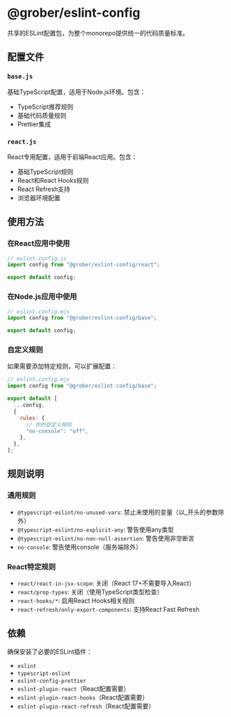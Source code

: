 # @grober/eslint-config

共享的ESLint配置包，为整个monorepo提供统一的代码质量标准。

## 配置文件

### `base.js`

基础TypeScript配置，适用于Node.js环境。包含：

- TypeScript推荐规则
- 基础代码质量规则
- Prettier集成

### `react.js`

React专用配置，适用于前端React应用。包含：

- 基础TypeScript规则
- React和React Hooks规则
- React Refresh支持
- 浏览器环境配置

## 使用方法

### 在React应用中使用

```javascript
// eslint.config.js
import config from "@grober/eslint-config/react";

export default config;
```

### 在Node.js应用中使用

```javascript
// eslint.config.mjs
import config from "@grober/eslint-config/base";

export default config;
```

### 自定义规则

如果需要添加特定规则，可以扩展配置：

```javascript
// eslint.config.mjs
import config from "@grober/eslint-config/base";

export default [
  ...config,
  {
    rules: {
      // 你的自定义规则
      "no-console": "off",
    },
  },
];
```

## 规则说明

### 通用规则

- `@typescript-eslint/no-unused-vars`: 禁止未使用的变量（以\_开头的参数除外）
- `@typescript-eslint/no-explicit-any`: 警告使用any类型
- `@typescript-eslint/no-non-null-assertion`: 警告使用非空断言
- `no-console`: 警告使用console（服务端除外）

### React特定规则

- `react/react-in-jsx-scope`: 关闭（React 17+不需要导入React）
- `react/prop-types`: 关闭（使用TypeScript类型检查）
- `react-hooks/*`: 启用React Hooks相关规则
- `react-refresh/only-export-components`: 支持React Fast Refresh

## 依赖

确保安装了必要的ESLint插件：

- `eslint`
- `typescript-eslint`
- `eslint-config-prettier`
- `eslint-plugin-react`（React配置需要）
- `eslint-plugin-react-hooks`（React配置需要）
- `eslint-plugin-react-refresh`（React配置需要）
